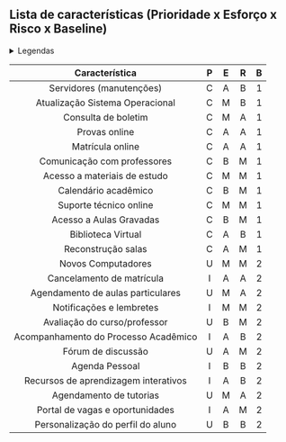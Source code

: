 ## Lista de características (Prioridade x Esforço x Risco x Baseline)
<details>
<summary>Legendas</summary>

  - **\[P]:** **Prioridade definida pelo cliente**
    - **\[C]:** **Crítica** - Sem essa característica o projeto não é possível.
    - **\[I]:** **Importante** - Nessa versão do projeto essa característica não é obrigatória.
    - **\[U]:** **Útil** - Essa característica pode ser útil, mas a falta dela não causa problemas graves.
  
  - **\[E]:** **Esforço necessário definido pela equipe do projeto**
    - **\[A]:** **Alto**
    - **\[M]:** **Médio**
    - **\[B]:** **Baixo**

  - **\[R]:** **Risco da característica não ser implementada dentro do prazo e custo definido**
    - **\[A]:** **Alto**
    - **\[M]:** **Médio**
    - **\[B]:** **Baixo**
  
  - **\[B]:** **Baseline**
    - **\[1]:** **Primeira versão do projeto** - Características críticas, mas pode conter importantes e úteis.
    - **\[2]:** **Segunda versão do projeto** - Características importantes, mas pode conter características úteis.
    - **\[3]:** **Terceira versão do projeto** - Características úteis.
  
</details>

| Característica | P | E | R | B |
| :-: | :-: | :-: | :-: | :-: |
| Servidores (manutenções) | C | A | B | 1 |
| Atualização Sistema Operacional | C | M | B | 1 |
| Consulta de boletim | C | M | A | 1 |
| Provas online | C | A | A | 1 |
| Matrícula online | C | A | A | 1 |
| Comunicação com professores | C | B | M | 1 |
| Acesso a materiais de estudo | C | M | M | 1 |
| Calendário acadêmico | C | B | M | 1 |
| Suporte técnico online | C | M | M | 1 |
| Acesso a Aulas Gravadas | C | B | M | 1 |
| Biblioteca Virtual | C | A | B | 1 |
| Reconstrução salas | C | A | M | 1 |
| Novos Computadores | U | M | M | 2 |
| Cancelamento de matrícula | I | A | A | 2 |
| Agendamento de aulas particulares | U | M | A | 2 |
| Notificações e lembretes | I | M | M | 2 |
| Avaliação do curso/professor | U | B | M | 2 |
| Acompanhamento do Processo Acadêmico | I | A | B | 2 |
| Fórum de discussão | U | A | M | 2 |
| Agenda Pessoal | I | B | B | 2 |
| Recursos de aprendizagem interativos | I | A | B | 2 |
| Agendamento de tutorias | U | M | A | 2 |
| Portal de vagas e oportunidades | I | A | M | 2 |
| Personalização do perfil do aluno | U | B | B | 2 |